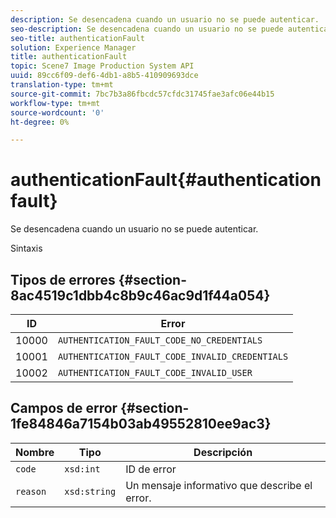 ```yaml
---
description: Se desencadena cuando un usuario no se puede autenticar.
seo-description: Se desencadena cuando un usuario no se puede autenticar.
seo-title: authenticationFault
solution: Experience Manager
title: authenticationFault
topic: Scene7 Image Production System API
uuid: 89cc6f09-def6-4db1-a8b5-410909693dce
translation-type: tm+mt
source-git-commit: 7bc7b3a86fbcdc57cfdc31745fae3afc06e44b15
workflow-type: tm+mt
source-wordcount: '0'
ht-degree: 0%

---
```



# authenticationFault{#authenticationfault}

Se desencadena cuando un usuario no se puede autenticar.

Sintaxis

## Tipos de errores {#section-8ac4519c1dbb4c8b9c46ac9d1f44a054}

| ID | Error |
|---|---|
| 10000 | `AUTHENTICATION_FAULT_CODE_NO_CREDENTIALS` |
| 10001 | `AUTHENTICATION_FAULT_CODE_INVALID_CREDENTIALS` |
| 10002 | `AUTHENTICATION_FAULT_CODE_INVALID_USER` |

## Campos de error {#section-1fe84846a7154b03ab49552810ee9ac3}

| Nombre | Tipo | Descripción |
|---|---|---|
| `code` | `xsd:int` | ID de error |
| `reason` | `xsd:string` | Un mensaje informativo que describe el error. |

